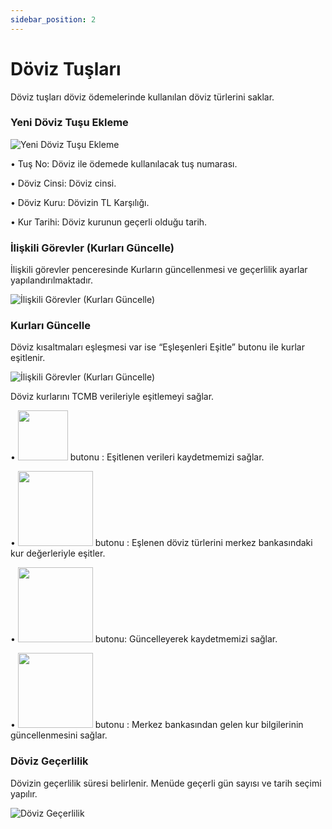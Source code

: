 ```yaml
---
sidebar_position: 2
---
```


# Döviz Tuşları
Döviz tuşları döviz ödemelerinde kullanılan döviz türlerini saklar. 

### Yeni Döviz Tuşu Ekleme

![Yeni Döviz Tuşu Ekleme](/img/moduller/doviz-tuslari-1.png)

•	Tuş No: Döviz ile ödemede kullanılacak tuş numarası.

•	Döviz Cinsi: Döviz cinsi.

•	Döviz Kuru: Dövizin TL Karşılığı.

•	Kur Tarihi: Döviz kurunun geçerli olduğu tarih.

### İlişkili Görevler (Kurları Güncelle)

İlişkili görevler penceresinde Kurların güncellenmesi ve geçerlilik ayarlar yapılandırılmaktadır.

![İlişkili Görevler (Kurları Güncelle)](/img/moduller/doviz-tuslari-2.png)


###	Kurları Güncelle 
Döviz kısaltmaları eşleşmesi var ise “Eşleşenleri Eşitle” butonu ile kurlar eşitlenir.

![İlişkili Görevler (Kurları Güncelle)](/img/moduller/doviz-tuslari-3.png)

Döviz kurlarını TCMB verileriyle eşitlemeyi sağlar.

•	<img src="/img/butonlar/kaydet-buton.png" width="80" /> butonu : Eşitlenen verileri kaydetmemizi sağlar.

•	<img src="/img/butonlar/eslesenleri-esitle-buton.png" width="120" /> butonu : Eşlenen döviz türlerini merkez bankasındaki kur değerleriyle eşitler.

•	<img src="/img/butonlar/guncelle-kaydet-buton.png" width="120" /> butonu: Güncelleyerek kaydetmemizi sağlar.

•	<img src="/img/butonlar/tcmb-guncelle-buton.png" width="120" /> butonu : Merkez bankasından gelen kur bilgilerinin güncellenmesini sağlar.

### Döviz Geçerlilik

Dövizin geçerlilik süresi belirlenir. Menüde geçerli gün sayısı ve tarih seçimi yapılır.

![Döviz Geçerlilik](/img/moduller/doviz-tuslari-4.png)

